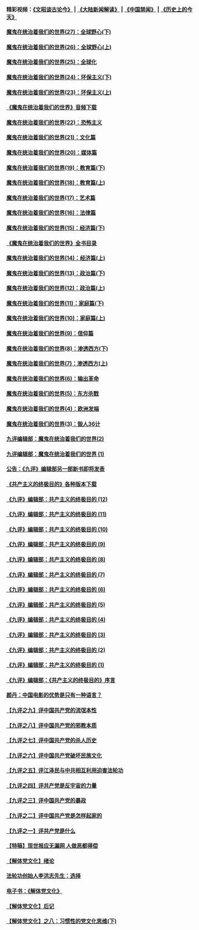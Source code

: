 #### 精彩视频：[《文昭谈古论今》](https://github.com/gfw-breaker/wenzhao/blob/master/README.md?t=12260631) | [《大陆新闻解读》](https://github.com/gfw-breaker/ntdtv-comedy/blob/master/README.md?t=12260631) | [《中国禁闻》](https://github.com/gfw-breaker/ntdtv-news/blob/master/README.md?t=12260631) | [《历史上的今天》](https://github.com/gfw-breaker/today-in-history/blob/master/README.md?t=12260631) 

#### [魔鬼在统治着我们的世界(27)：全球野心(下)](../pages/nsc422/n10928319.md?t=12260631) 

#### [魔鬼在统治着我们的世界(26)：全球野心(上)](../pages/nsc422/n10900318.md?t=12260631) 

#### [魔鬼在统治着我们的世界(25)：全球化](../pages/nsc422/n10788205.md?t=12260631) 

#### [魔鬼在统治着我们的世界(24)：环保主义(下)](../pages/nsc422/n10695307.md?t=12260631) 

#### [魔鬼在统治着我们的世界(23)：环保主义(上)](../pages/nsc422/n10688613.md?t=12260631) 

#### [《魔鬼在统治着我们的世界》音频下载](../pages/nsc422/n10635553.md?t=12260631) 

#### [魔鬼在统治着我们的世界(22)：恐怖主义](../pages/nsc422/n10614727.md?t=12260631) 

#### [魔鬼在统治着我们的世界(21)：文化篇](../pages/nsc422/n10597706.md?t=12260631) 

#### [魔鬼在统治着我们的世界(20)：媒体篇](../pages/nsc422/n10586579.md?t=12260631) 

#### [魔鬼在统治着我们的世界(19)：教育篇(下)](../pages/nsc422/n10564808.md?t=12260631) 

#### [魔鬼在统治着我们的世界(18)：教育篇(上)](../pages/nsc422/n10526970.md?t=12260631) 

#### [魔鬼在统治着我们的世界(17)：艺术篇](../pages/nsc422/n10499093.md?t=12260631) 

#### [魔鬼在统治着我们的世界(16)：法律篇](../pages/nsc422/n10485969.md?t=12260631) 

#### [魔鬼在统治着我们的世界(15)：经济篇(下)](../pages/nsc422/n10469975.md?t=12260631) 

#### [《魔鬼在统治着我们的世界》全书目录](../pages/nsc422/n10464261.md?t=12260631) 

#### [魔鬼在统治着我们的世界(14)：经济篇(上)](../pages/nsc422/n10457370.md?t=12260631) 

#### [魔鬼在统治着我们的世界(13)：政治篇(下)](../pages/nsc422/n10448270.md?t=12260631) 

#### [魔鬼在统治着我们的世界(12)：政治篇(上)](../pages/nsc422/n10444576.md?t=12260631) 

#### [魔鬼在统治着我们的世界(11)：家庭篇(下)](../pages/nsc422/n10440961.md?t=12260631) 

#### [魔鬼在统治着我们的世界(10)：家庭篇(上)](../pages/nsc422/n10435448.md?t=12260631) 

#### [魔鬼在统治着我们的世界(9)：信仰篇](../pages/nsc422/n10432159.md?t=12260631) 

#### [魔鬼在统治着我们的世界(8)：渗透西方(下)](../pages/nsc422/n10429603.md?t=12260631) 

#### [魔鬼在统治着我们的世界(7)：渗透西方(上)](../pages/nsc422/n10426013.md?t=12260631) 

#### [魔鬼在统治着我们的世界(6)：输出革命](../pages/nsc422/n10421536.md?t=12260631) 

#### [魔鬼在统治着我们的世界(5)：东方杀戮](../pages/nsc422/n10417707.md?t=12260631) 

#### [魔鬼在统治着我们的世界(4)：欧洲发端](../pages/nsc422/n10414890.md?t=12260631) 

#### [魔鬼在统治着我们的世界(3)：毁人36计](../pages/nsc422/n10411583.md?t=12260631) 

#### [九评编辑部：魔鬼在统治着我们的世界(2)](../pages/nsc422/n10410036.md?t=12260631) 

#### [九评编辑部：魔鬼在统治着我们的世界 (1)](../pages/nsc422/n10406825.md?t=12260631) 

#### [公告：《九评》编辑部另一部新书即将发表](../pages/nsc422/n10405104.md?t=12260631) 

#### [《共产主义的终极目的》各种版本下载](../pages/nsc422/n10022138.md?t=12260631) 

#### [《九评》编辑部：共产主义的终极目的 (12)](../pages/nsc422/n9933272.md?t=12260631) 

#### [《九评》编辑部：共产主义的终极目的 (11)](../pages/nsc422/n9924973.md?t=12260631) 

#### [《九评》编辑部：共产主义的终极目的 (10)](../pages/nsc422/n9920883.md?t=12260631) 

#### [《九评》编辑部：共产主义的终极目的 (9)](../pages/nsc422/n9916363.md?t=12260631) 

#### [《九评》编辑部：共产主义的终极目的 (8)](../pages/nsc422/n9912488.md?t=12260631) 

#### [《九评》编辑部：共产主义的终极目的 (7)](../pages/nsc422/n9901176.md?t=12260631) 

#### [《九评》编辑部：共产主义的终极目的 (6)](../pages/nsc422/n9899359.md?t=12260631) 

#### [《九评》编辑部：共产主义的终极目的 (5)](../pages/nsc422/n9893174.md?t=12260631) 

#### [《九评》编辑部：共产主义的终极目的 (4)](../pages/nsc422/n9891246.md?t=12260631) 

#### [《九评》编辑部：共产主义的终极目的 (3)](../pages/nsc422/n9879879.md?t=12260631) 

#### [《九评》编辑部：共产主义的终极目的 (2)](../pages/nsc422/n9876205.md?t=12260631) 

#### [《九评》编辑部：共产主义的终极目的 (1)](../pages/nsc422/n9865857.md?t=12260631) 

#### [《九评》编辑部：《共产主义的终极目的》序言](../pages/nsc422/n9862666.md?t=12260631) 

#### [颜丹：中国电影的优势是只有一种语言？](../pages/nsc422/n9583062.md?t=12260631) 

#### [【九评之九】评中国共产党的流氓本性](../pages/nsc422/n737542.md?t=12260631) 

#### [【九评之八】评中国共产党的邪教本质](../pages/nsc422/n735942.md?t=12260631) 

#### [【九评之七】评中国共产党的杀人历史](../pages/nsc422/n733806.md?t=12260631) 

#### [【九评之六】评中国共产党破坏民族文化](../pages/nsc422/n731667.md?t=12260631) 

#### [【九评之五】评江泽民与中共相互利用迫害法轮功](../pages/nsc422/n730058.md?t=12260631) 

#### [【九评之四】评共产党是反宇宙的力量](../pages/nsc422/n727814.md?t=12260631) 

#### [【九评之三】评中国共产党的暴政](../pages/nsc422/n725597.md?t=12260631) 

#### [【九评之二】评中国共产党是怎样起家的](../pages/nsc422/n723946.md?t=12260631) 

#### [【九评之一】评共产党是什么](../pages/nsc422/n722529.md?t=12260631) 

#### [【特稿】现世报应无漏网 人做恶都得偿](../pages/nsc422/n4215167.md?t=12260631) 

#### [【解体党文化】绪论](../pages/nsc422/n1449356.md?t=12260631) 

#### [法轮功创始人李洪志先生：选择](../pages/nsc422/n3580738.md?t=12260631) 

#### [电子书：《解体党文化》](../pages/nsc422/n1573484.md?t=12260631) 

#### [【解体党文化】后记](../pages/nsc422/n1531999.md?t=12260631) 

#### [【解体党文化】之八：习惯性的党文化思维(下)](../pages/nsc422/n1526477.md?t=12260631) 

